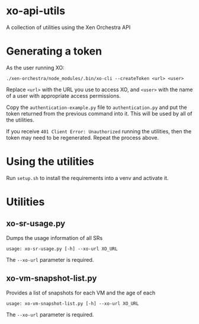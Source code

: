 # xo-api-utils
A collection of utilities using the Xen Orchestra API

# Generating a token
As the user running XO:

`./xen-orchestra/node_modules/.bin/xo-cli --createToken <url> <user>`

Replace `<url>` with the URL you use to access XO, and `<user>` with the name of a user with appropriate access permissions.

Copy the `authentication-example.py` file to `authentication.py` and put the token returned from the previous command into it. This will be used by all of the utilities.

If you receive `401 Client Error: Unauthorized` running the utilities, then the token may need to be regenerated. Repeat the process above.

# Using the utilities
Run `setup.sh` to install the requirements into a venv and activate it.

# Utilities

## xo-sr-usage.py

Dumps the usage information of all SRs

```
usage: xo-sr-usage.py [-h] --xo-url XO_URL
```

The `--xo-url` parameter is required.

## xo-vm-snapshot-list.py

Provides a list of snapshots for each VM and the age of each

```
usage: xo-vm-snapshot-list.py [-h] --xo-url XO_URL
```

The `--xo-url` parameter is required.
